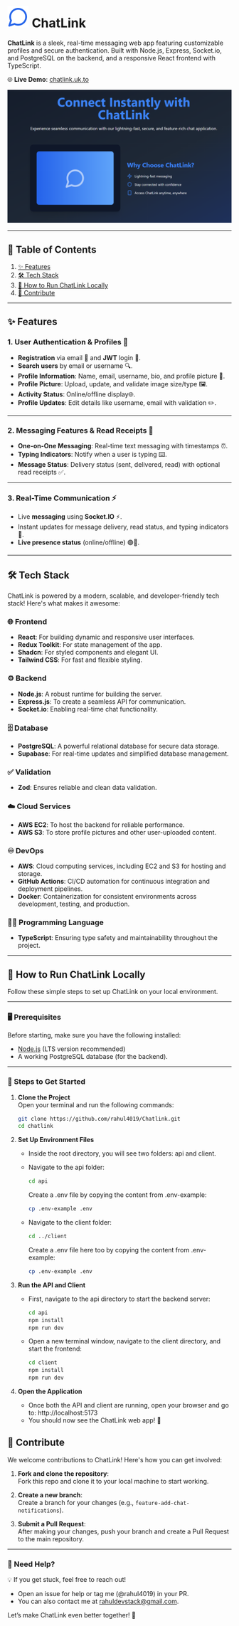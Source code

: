 # ![](./client/public/chatlink.svg) ChatLink

**ChatLink** is a sleek, real-time messaging web app featuring customizable profiles and secure authentication. Built with Node.js, Express, Socket.io, and PostgreSQL on the backend, and a responsive React frontend with TypeScript.

🌐 **Live Demo**: [chatlink.uk.to](http://chatlink.uk.to)

![ChatLink Banner](./client/src/assets/banner.png)

---

## 📑 Table of Contents

1. [✨ Features](#features)
2. [🛠️ Tech Stack](#️tech-stack)
3. [🚀 How to Run ChatLink Locally](#how-to-run-chatlink-locally)
4. [🎉 Contribute](#contribute)

---

## ✨ Features

### 1. **User Authentication & Profiles** 👤

- **Registration** via email 📧 and **JWT** login 🔑.
- **Search users** by email or username 🔍.
- **Profile Information**: Name, email, username, bio, and profile picture 📸.
- **Profile Picture**: Upload, update, and validate image size/type 🖼️.
- **Activity Status**: Online/offline display🌐.
- **Profile Updates**: Edit details like username, email with validation ✏️.

---

### 2. **Messaging Features & Read Receipts** 💬

- **One-on-One Messaging**: Real-time text messaging with timestamps ⏰.
- **Typing Indicators**: Notify when a user is typing ⌨️.
- **Message Status**: Delivery status (sent, delivered, read) with optional read receipts ✅.

---

### 3. **Real-Time Communication** ⚡

- Live **messaging** using **Socket.IO** ⚡.
- Instant updates for message delivery, read status, and typing indicators 📲.
- **Live presence status** (online/offline) 🟢🔴.

---

## 🛠️ Tech Stack

ChatLink is powered by a modern, scalable, and developer-friendly tech stack! Here's what makes it awesome:

### 🌐 **Frontend**

- **React**: For building dynamic and responsive user interfaces.
- **Redux Toolkit**: For state management of the app.
- **Shadcn**: For styled components and elegant UI.
- **Tailwind CSS**: For fast and flexible styling.

### ⚙️ **Backend**

- **Node.js**: A robust runtime for building the server.
- **Express.js**: To create a seamless API for communication.
- **Socket.io**: Enabling real-time chat functionality.

### 🗄️ **Database**

- **PostgreSQL**: A powerful relational database for secure data storage.
- **Supabase**: For real-time updates and simplified database management.

### ✅ **Validation**

- **Zod**: Ensures reliable and clean data validation.

### ☁️ **Cloud Services**

- **AWS EC2**: To host the backend for reliable performance.
- **AWS S3**: To store profile pictures and other user-uploaded content.

### ♾️ **DevOps**

- **AWS**: Cloud computing services, including EC2 and S3 for hosting and storage.
- **GitHub Actions**: CI/CD automation for continuous integration and deployment pipelines.
- **Docker**: Containerization for consistent environments across development, testing, and production.

### 🧑‍💻 **Programming Language**

- **TypeScript**: Ensuring type safety and maintainability throughout the project.

---

## 🚀 How to Run ChatLink Locally

Follow these simple steps to set up ChatLink on your local environment.

---

### 🖥️ Prerequisites

Before starting, make sure you have the following installed:

- [Node.js](https://nodejs.org/) (LTS version recommended)
- A working PostgreSQL database (for the backend).

---

### 📝 Steps to Get Started

1. **Clone the Project**  
   Open your terminal and run the following commands:

   ```bash
   git clone https://github.com/rahul4019/Chatlink.git
   cd chatlink

   ```

2. **Set Up Environment Files**

    - Inside the root directory, you will see two folders: api and client.
    - Navigate to the api folder:
        ```bash
        cd api
        ```
    
        Create a .env file by copying the content from .env-example:
        ```bash
        cp .env-example .env
        ```

    - Navigate to the client folder:
        ```bash
        cd ../client
        ```

        Create a .env file here too by copying the content from .env-example:
        ```bash
        cp .env-example .env
        ```

3. **Run the API and Client**

    - First, navigate to the api directory to start the backend server:
        ```bash
        cd api
        npm install
        npm run dev
        ```

    - Open a new terminal window, navigate to the client directory, and start the frontend:
        ```bash
        cd client
        npm install
        npm run dev
        ```

4. **Open the Application**

    - Once both the API and client are running, open your browser and go to: http://localhost:5173
    - You should now see the ChatLink web app! 🎉



## 🎉 Contribute

We welcome contributions to ChatLink! Here's how you can get involved:

1. **Fork and clone the repository**:  
   Fork this repo and clone it to your local machine to start working.

2. **Create a new branch**:  
   Create a branch for your changes (e.g., `feature-add-chat-notifications`).

3. **Submit a Pull Request**:  
   After making your changes, push your branch and create a Pull Request to the main repository.

---

### 🤝 Need Help?

💡 If you get stuck, feel free to reach out!

- Open an issue for help or tag me (@rahul4019) in your PR.
- You can also contact me at [rahuldevstack@gmail.com](mailto:rahuldevstack@gmail.com).

Let’s make ChatLink even better together! 🚀

